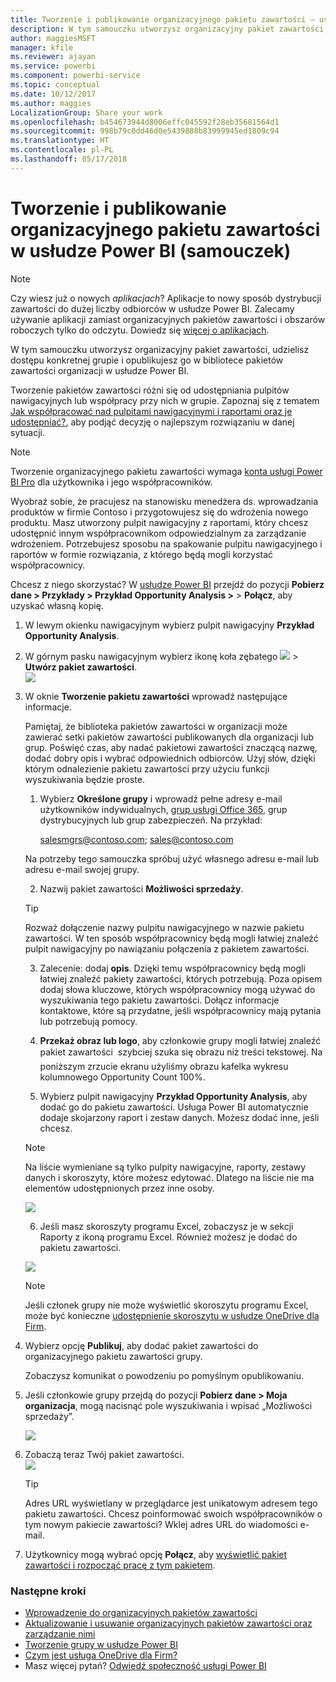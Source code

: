 ```yaml
---
title: Tworzenie i publikowanie organizacyjnego pakietu zawartości — usługa Power BI
description: W tym samouczku utworzysz organizacyjny pakiet zawartości, ograniczysz dostęp do konkretnej grupy i opublikujesz go w bibliotece pakietów zawartości organizacji w usłudze Power BI.
author: maggiesMSFT
manager: kfile
ms.reviewer: ajayan
ms.service: powerbi
ms.component: powerbi-service
ms.topic: conceptual
ms.date: 10/12/2017
ms.author: maggies
LocalizationGroup: Share your work
ms.openlocfilehash: b454673944d8006effc045592f28eb35681564d1
ms.sourcegitcommit: 998b79c0dd46d0e5439888b83999945ed1809c94
ms.translationtype: HT
ms.contentlocale: pl-PL
ms.lasthandoff: 05/17/2018
---
```

# <a name="create-and-publish-a-power-bi-organizational-content-pack-tutorial"></a>Tworzenie i publikowanie organizacyjnego pakietu zawartości w usłudze Power BI (samouczek)
> [!NOTE]
> Czy wiesz już o nowych *aplikacjach*? Aplikacje to nowy sposób dystrybucji zawartości do dużej liczby odbiorców w usłudze Power BI. Zalecamy używanie aplikacji zamiast organizacyjnych pakietów zawartości i obszarów roboczych tylko do odczytu. Dowiedz się [więcej o aplikacjach](service-install-use-apps.md).
> 
> 

W tym samouczku utworzysz organizacyjny pakiet zawartości, udzielisz dostępu konkretnej grupie i opublikujesz go w bibliotece pakietów zawartości organizacji w usłudze Power BI.

Tworzenie pakietów zawartości różni się od udostępniania pulpitów nawigacyjnych lub współpracy przy nich w grupie. Zapoznaj się z tematem [Jak współpracować nad pulpitami nawigacyjnymi i raportami oraz je udostępniać?](service-how-to-collaborate-distribute-dashboards-reports.md), aby podjąć decyzję o najlepszym rozwiązaniu w danej sytuacji.

> [!NOTE]
> Tworzenie organizacyjnego pakietu zawartości wymaga [konta usługi Power BI Pro](https://powerbi.microsoft.com/pricing) dla użytkownika i jego współpracowników.
> 
> 

Wyobraź sobie, że pracujesz na stanowisku menedżera ds. wprowadzania produktów w firmie Contoso i przygotowujesz się do wdrożenia nowego produktu.  Masz utworzony pulpit nawigacyjny z raportami, który chcesz udostępnić innym współpracownikom odpowiedzialnym za zarządzanie wdrożeniem. Potrzebujesz sposobu na spakowanie pulpitu nawigacyjnego i raportów w formie rozwiązania, z którego będą mogli korzystać współpracownicy. 

Chcesz z niego skorzystać? W [usłudze Power BI](https://powerbi.com) przejdź do pozycji **Pobierz dane > Przykłady > Przykład Opportunity Analysis >**  > **Połącz**, aby uzyskać własną kopię. 

1. W lewym okienku nawigacyjnym wybierz pulpit nawigacyjny **Przykład Opportunity Analysis**.
2. W górnym pasku nawigacyjnym wybierz ikonę koła zębatego ![](media/service-organizational-content-pack-create-and-publish/cog.png) > **Utwórz pakiet zawartości**.    
   ![](media/service-organizational-content-pack-create-and-publish/pbi_create_contpk.png)
3. W oknie **Tworzenie pakietu zawartości** wprowadź następujące informacje.  
   
   Pamiętaj, że biblioteka pakietów zawartości w organizacji może zawierać setki pakietów zawartości publikowanych dla organizacji lub grup. Poświęć czas, aby nadać pakietowi zawartości znaczącą nazwę, dodać dobry opis i wybrać odpowiednich odbiorców.  Użyj słów, dzięki którym odnalezienie pakietu zawartości przy użyciu funkcji wyszukiwania będzie proste.
   
   1.  Wybierz **Określone grupy** i wprowadź pełne adresy e-mail użytkowników indywidualnych, [grup usługi Office 365](https://support.office.com/article/Create-a-group-in-Office-365-7124dc4c-1de9-40d4-b096-e8add19209e9), grup dystrybucyjnych lub grup zabezpieczeń. Na przykład:
      
         salesmgrs@contoso.com; sales@contoso.com
      
      Na potrzeby tego samouczka spróbuj użyć własnego adresu e-mail lub adresu e-mail swojej grupy.
   
   2.  Nazwij pakiet zawartości **Możliwości sprzedaży**.
   
      > [!TIP]
      > Rozważ dołączenie nazwy pulpitu nawigacyjnego w nazwie pakietu zawartości. W ten sposób współpracownicy będą mogli łatwiej znaleźć pulpit nawigacyjny po nawiązaniu połączenia z pakietem zawartości.
      > 
      > 
   
   3.  Zalecenie: dodaj **opis**. Dzięki temu współpracownicy będą mogli łatwiej znaleźć pakiety zawartości, których potrzebują. Poza opisem dodaj słowa kluczowe, których współpracownicy mogą używać do wyszukiwania tego pakietu zawartości. Dołącz informacje kontaktowe, które są przydatne, jeśli współpracownicy mają pytania lub potrzebują pomocy.
   
   4.  **Przekaż obraz lub logo**, aby członkowie grupy mogli łatwiej znaleźć pakiet zawartości &#151; szybciej szuka się obrazu niż treści tekstowej. Na poniższym zrzucie ekranu użyliśmy obrazu kafelka wykresu kolumnowego Opportunity Count 100%.
   
   5.  Wybierz pulpit nawigacyjny **Przykład Opportunity Analysis**, aby dodać go do pakietu zawartości.  Usługa Power BI automatycznie dodaje skojarzony raport i zestaw danych. Możesz dodać inne, jeśli chcesz.
   
      > [!NOTE]
      >  Na liście wymieniane są tylko pulpity nawigacyjne, raporty, zestawy danych i skoroszyty, które możesz edytować. Dlatego na liście nie ma elementów udostępnionych przez inne osoby.
      > 
      > 
   
      ![](media/service-organizational-content-pack-create-and-publish/cpwindow.png) 
   
   6. Jeśli masz skoroszyty programu Excel, zobaczysz je w sekcji Raporty z ikoną programu Excel. Również możesz je dodać do pakietu zawartości.
   
     ![](media/service-organizational-content-pack-create-and-publish/pbi_orgcontpkexcel.png)
   
      > [!NOTE]
      > Jeśli członek grupy nie może wyświetlić skoroszytu programu Excel, może być konieczne [udostępnienie skoroszytu w usłudze OneDrive dla Firm](https://support.office.com/en-us/article/Share-documents-or-folders-in-Office-365-1fe37332-0f9a-4719-970e-d2578da4941c).
      > 
      > 
4. Wybierz opcję **Publikuj**, aby dodać pakiet zawartości do organizacyjnego pakietu zawartości grupy.  
   
   Zobaczysz komunikat o powodzeniu po pomyślnym opublikowaniu. 
5. Jeśli członkowie grupy przejdą do pozycji **Pobierz dane > Moja organizacja**, mogą nacisnąć pole wyszukiwania i wpisać „Możliwości sprzedaży”.
   
   ![](media/service-organizational-content-pack-create-and-publish/cp_searchbox.png) 
6. Zobaczą teraz Twój pakiet zawartości.  
   ![](media/service-organizational-content-pack-create-and-publish/powerbi-find-content-pack-organization.png) 
   
   > [!TIP]
   > Adres URL wyświetlany w przeglądarce jest unikatowym adresem tego pakietu zawartości.  Chcesz poinformować swoich współpracowników o tym nowym pakiecie zawartości?  Wklej adres URL do wiadomości e-mail.
   > 
   > 
7. Użytkownicy mogą wybrać opcję **Połącz**, aby [wyświetlić pakiet zawartości i rozpocząć pracę z tym pakietem](service-organizational-content-pack-copy-refresh-access.md). 

### <a name="next-steps"></a>Następne kroki
* [Wprowadzenie do organizacyjnych pakietów zawartości](service-organizational-content-pack-introduction.md)  
* [Aktualizowanie i usuwanie organizacyjnych pakietów zawartości oraz zarządzanie nimi](service-organizational-content-pack-manage-update-delete.md)  
* [Tworzenie grupy w usłudze Power BI](service-create-distribute-apps.md)  
* [Czym jest usługa OneDrive dla Firm?](https://support.office.com/en-us/article/What-is-OneDrive-for-Business-187f90af-056f-47c0-9656-cc0ddca7fdc2)
* Masz więcej pytań? [Odwiedź społeczność usługi Power BI](http://community.powerbi.com/)

